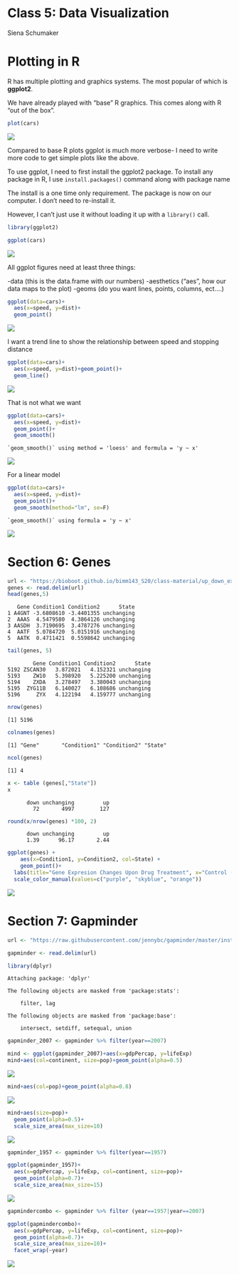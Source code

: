 Class 5: Data Visualization
================
Siena Schumaker

# Plotting in R

R has multiple plotting and graphics systems. The most popular of which
is **ggplot2**.

We have already played with “base” R graphics. This comes along with R
“out of the box”.

``` r
plot(cars)
```

![](class05_files/figure-commonmark/unnamed-chunk-1-1.png)

Compared to base R plots ggplot is much more verbose- I need to write
more code to get simple plots like the above.

To use ggplot, I need to first install the ggplot2 package. To install
any package in R, I use `install.packages()` command along with package
name

The install is a one time only requirement. The package is now on our
computer. I don’t need to re-install it.

However, I can’t just use it without loading it up with a `library()`
call.

``` r
library(ggplot2)
```

``` r
ggplot(cars)
```

![](class05_files/figure-commonmark/unnamed-chunk-3-1.png)

All ggplot figures need at least three things:

-data (this is the data.frame with our numbers) -aesthetics (“aes”, how
our data maps to the plot) -geoms (do you want lines, points, columns,
ect….)

``` r
ggplot(data=cars)+ 
  aes(x=speed, y=dist)+
  geom_point()
```

![](class05_files/figure-commonmark/unnamed-chunk-4-1.png)

I want a trend line to show the relationship between speed and stopping
distance

``` r
ggplot(data=cars)+ 
  aes(x=speed, y=dist)+geom_point()+
  geom_line()
```

![](class05_files/figure-commonmark/unnamed-chunk-5-1.png)

That is not what we want

``` r
ggplot(data=cars)+ 
  aes(x=speed, y=dist)+
  geom_point()+
  geom_smooth()
```

    `geom_smooth()` using method = 'loess' and formula = 'y ~ x'

![](class05_files/figure-commonmark/unnamed-chunk-6-1.png)

For a linear model

``` r
ggplot(data=cars)+ 
  aes(x=speed, y=dist)+
  geom_point()+
  geom_smooth(method="lm", se=F)
```

    `geom_smooth()` using formula = 'y ~ x'

![](class05_files/figure-commonmark/unnamed-chunk-7-1.png)

# Section 6: Genes

``` r
url <- "https://bioboot.github.io/bimm143_S20/class-material/up_down_expression.txt"
genes <- read.delim(url)
head(genes,5)
```

       Gene Condition1 Condition2      State
    1 A4GNT -3.6808610 -3.4401355 unchanging
    2  AAAS  4.5479580  4.3864126 unchanging
    3 AASDH  3.7190695  3.4787276 unchanging
    4  AATF  5.0784720  5.0151916 unchanging
    5  AATK  0.4711421  0.5598642 unchanging

``` r
tail(genes, 5)
```

            Gene Condition1 Condition2      State
    5192 ZSCAN30   3.872021   4.152321 unchanging
    5193    ZW10   5.398920   5.225200 unchanging
    5194    ZXDA   3.278497   3.380043 unchanging
    5195  ZYG11B   6.140027   6.108686 unchanging
    5196     ZYX   4.122194   4.159777 unchanging

``` r
nrow(genes)
```

    [1] 5196

``` r
colnames(genes)
```

    [1] "Gene"       "Condition1" "Condition2" "State"     

``` r
ncol(genes)
```

    [1] 4

``` r
x <- table (genes[,"State"])
x
```


          down unchanging         up 
            72       4997        127 

``` r
round(x/nrow(genes) *100, 2)
```


          down unchanging         up 
          1.39      96.17       2.44 

``` r
ggplot(genes) + 
    aes(x=Condition1, y=Condition2, col=State) +
    geom_point()+
  labs(title="Gene Expresion Changes Upon Drug Treatment", x="Control (no drug)", y="Drug Treatment")+
  scale_color_manual(values=c("purple", "skyblue", "orange"))
```

![](class05_files/figure-commonmark/unnamed-chunk-8-1.png)

# Section 7: Gapminder

``` r
url <- "https://raw.githubusercontent.com/jennybc/gapminder/master/inst/extdata/gapminder.tsv"

gapminder <- read.delim(url)
```

``` r
library(dplyr)
```


    Attaching package: 'dplyr'

    The following objects are masked from 'package:stats':

        filter, lag

    The following objects are masked from 'package:base':

        intersect, setdiff, setequal, union

``` r
gapminder_2007 <- gapminder %>% filter(year==2007)

mind <- ggplot(gapminder_2007)+aes(x=gdpPercap, y=lifeExp)
mind+aes(col=continent, size=pop)+geom_point(alpha=0.5)
```

![](class05_files/figure-commonmark/unnamed-chunk-10-1.png)

``` r
mind+aes(col=pop)+geom_point(alpha=0.8)
```

![](class05_files/figure-commonmark/unnamed-chunk-11-1.png)

``` r
mind+aes(size=pop)+
  geom_point(alpha=0.5)+
  scale_size_area(max_size=10)
```

![](class05_files/figure-commonmark/unnamed-chunk-12-1.png)

``` r
gapminder_1957 <- gapminder %>% filter(year==1957)
```

``` r
ggplot(gapminder_1957)+
  aes(x=gdpPercap, y=lifeExp, col=continent, size=pop)+
  geom_point(alpha=0.7)+
  scale_size_area(max_size=15)
```

![](class05_files/figure-commonmark/unnamed-chunk-14-1.png)

``` r
gapmindercombo <- gapminder %>% filter (year==1957|year==2007)

ggplot(gapmindercombo)+
  aes(x=gdpPercap, y=lifeExp, col=continent, size=pop)+
  geom_point(alpha=0.7)+
  scale_size_area(max_size=10)+
  facet_wrap(~year)
```

![](class05_files/figure-commonmark/unnamed-chunk-15-1.png)
